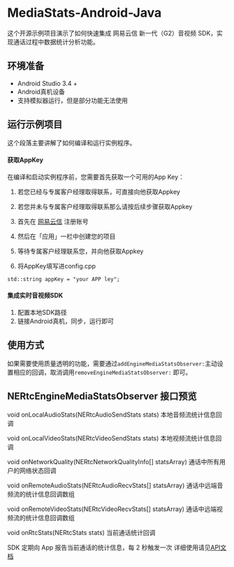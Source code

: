 # MediaStats-Android-Java这个开源示例项目演示了如何快速集成 网易云信 新一代（G2）音视频 SDK，实现通话过程中数据统计分析功能。## 环境准备- Android Studio 3.4 +- Android真机设备- 支持模拟器运行，但是部分功能无法使用## 运行示例项目这个段落主要讲解了如何编译和运行实例程序。#### 获取AppKey在编译和启动实例程序前，您需要首先获取一个可用的App Key：1. 若您已经与专属客户经理取得联系，可直接向他获取Appkey2. 若您并未与专属客户经理取得联系那么请按后续步骤获取Appkey3. 首先在 [网易云信](https://id.163yun.com/register?h=media&t=media&clueFrom=nim&from=bdjjnim0035&referrer=https://app.yunxin.163.com/?clueFrom=nim&from=bdjjnim0035) 注册账号4. 然后在「应用」一栏中创建您的项目5. 等待专属客户经理联系您，并向他获取Appkey6. 将AppKey填写进config.cpp```std::string appKey = "your APP ley";```#### 集成实时音视频SDK1. 配置本地SDK路径2. 链接Android真机，同步，运行即可## 使用方式如果需要使用质量透明的功能，需要通过`addEngineMediaStatsObserver:`主动设置相应的回调，取消调用`removeEngineMediaStatsObserver:` 即可。## NERtcEngineMediaStatsObserver 接口预览void	onLocalAudioStats(NERtcAudioSendStats stats)本地音频流统计信息回调void	onLocalVideoStats(NERtcVideoSendStats stats)本地视频流统计信息回调void	onNetworkQuality(NERtcNetworkQualityInfo[] statsArray)通话中所有用户的网络状态回调void	onRemoteAudioStats(NERtcAudioRecvStats[] statsArray)通话中远端音频流的统计信息回调数组void	onRemoteVideoStats(NERtcVideoRecvStats[] statsArray)通话中远端视频流的统计信息回调数组void	onRtcStats(NERtcStats stats)当前通话统计回调SDK 定期向 App 报告当前通话的统计信息，每 2 秒触发一次详细使用请见[API文档](https://dev.yunxin.163.com/docs/interface/%E9%9F%B3%E8%A7%86%E9%A2%91G2Android%E7%AB%AF/index.html)